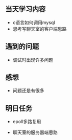 ﻿

##  当天学习内容

 - c语言如何调用mysql
 - 思考写聊天室的客户端思路

##  遇到的问题

 - 调试时出现许多问题

##  感想

 - 问题还是有很多

##  明日任务

 - epoll多路复用

 - 聊天室的服务器端思路

